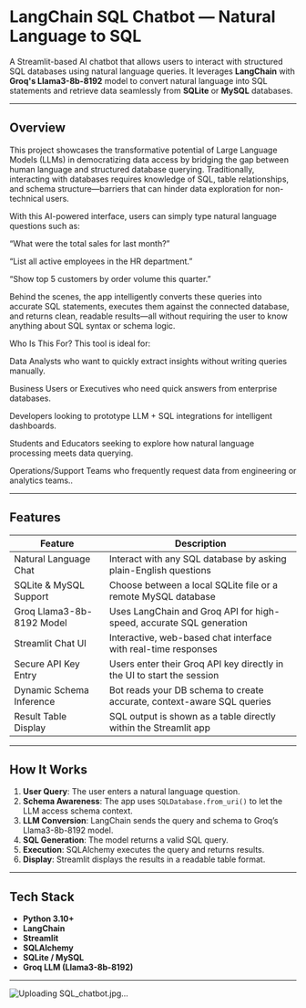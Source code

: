 #  LangChain SQL Chatbot — Natural Language to SQL

A Streamlit-based AI chatbot that allows users to interact with structured SQL databases using natural language queries. It leverages **LangChain** with **Groq's Llama3-8b-8192** model to convert natural language into SQL statements and retrieve data seamlessly from **SQLite** or **MySQL** databases.

---

##  Overview

This project showcases the transformative potential of Large Language Models (LLMs) in democratizing data access by bridging the gap between human language and structured database querying. Traditionally, interacting with databases requires knowledge of SQL, table relationships, and schema structure—barriers that can hinder data exploration for non-technical users.

With this AI-powered interface, users can simply type natural language questions such as:

“What were the total sales for last month?”

“List all active employees in the HR department.”

“Show top 5 customers by order volume this quarter.”

Behind the scenes, the app intelligently converts these queries into accurate SQL statements, executes them against the connected database, and returns clean, readable results—all without requiring the user to know anything about SQL syntax or schema logic.

 Who Is This For?
This tool is ideal for:

 Data Analysts who want to quickly extract insights without writing queries manually.

 Business Users or Executives who need quick answers from enterprise databases.

 Developers looking to prototype LLM + SQL integrations for intelligent dashboards.

 Students and Educators seeking to explore how natural language processing meets data querying.

 Operations/Support Teams who frequently request data from engineering or analytics teams..

---

##  Features

| Feature                         | Description                                                                 |
|---------------------------------|-----------------------------------------------------------------------------|
|   Natural Language Chat        | Interact with any SQL database by asking plain-English questions           |
|   SQLite & MySQL Support       | Choose between a local SQLite file or a remote MySQL database              |
|   Groq Llama3-8b-8192 Model    | Uses LangChain and Groq API for high-speed, accurate SQL generation        |
|   Streamlit Chat UI            | Interactive, web-based chat interface with real-time responses             |
|   Secure API Key Entry         | Users enter their Groq API key directly in the UI to start the session     |
|   Dynamic Schema Inference     | Bot reads your DB schema to create accurate, context-aware SQL queries     |
|   Result Table Display         | SQL output is shown as a table directly within the Streamlit app           |

---

##  How It Works

1. **User Query**: The user enters a natural language question.
2. **Schema Awareness**: The app uses `SQLDatabase.from_uri()` to let the LLM access schema context.
3. **LLM Conversion**: LangChain sends the query and schema to Groq’s Llama3-8b-8192 model.
4. **SQL Generation**: The model returns a valid SQL query.
5. **Execution**: SQLAlchemy executes the query and returns results.
6. **Display**: Streamlit displays the results in a readable table format.

---

##  Tech Stack

- **Python 3.10+**
- **LangChain**
- **Streamlit**
- **SQLAlchemy**
- **SQLite / MySQL**
- **Groq LLM (Llama3-8b-8192)**

---
![Uploading SQL_chatbot.jpg…]()


